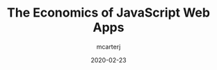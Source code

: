 ---
author: mcarterj
date: 2020-02-23
permalink: false
tags:
  - javascript
  - web-apps
  - economics
target_url: https://mcarter.me/posts/the-economics-of-javascript
title: The Economics of JavaScript Web Apps
---